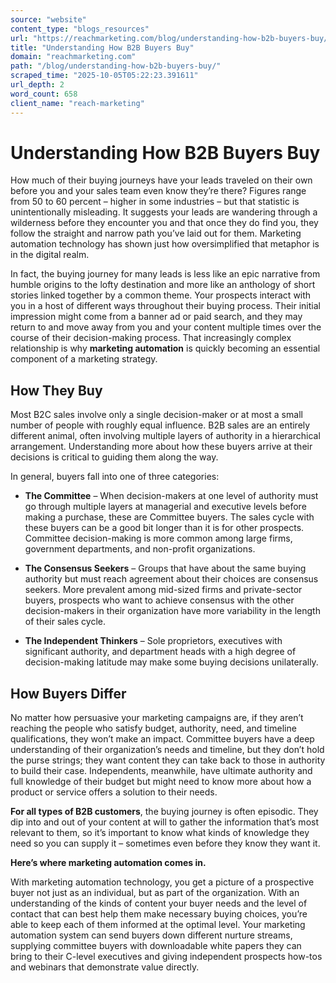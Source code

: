 ```yaml
---
source: "website"
content_type: "blogs_resources"
url: "https://reachmarketing.com/blog/understanding-how-b2b-buyers-buy/"
title: "Understanding How B2B Buyers Buy"
domain: "reachmarketing.com"
path: "/blog/understanding-how-b2b-buyers-buy/"
scraped_time: "2025-10-05T05:22:23.391611"
url_depth: 2
word_count: 658
client_name: "reach-marketing"
---
```


# Understanding How B2B Buyers Buy

How much of their buying journeys have your leads traveled on their own before you and your sales team even know they’re there? Figures range from 50 to 60 percent – higher in some industries – but that statistic is unintentionally misleading. It suggests your leads are wandering through a wilderness before they encounter you and that once they do find you, they follow the straight and narrow path you’ve laid out for them. Marketing automation technology has shown just how oversimplified that metaphor is in the digital realm.

In fact, the buying journey for many leads is less like an epic narrative from humble origins to the lofty destination and more like an anthology of short stories linked together by a common theme. Your prospects interact with you in a host of different ways throughout their buying process. Their initial impression might come from a banner ad or paid search, and they may return to and move away from you and your content multiple times over the course of their decision-making process. That increasingly complex relationship is why **marketing automation** is quickly becoming an essential component of a marketing strategy.

## How They Buy

Most B2C sales involve only a single decision-maker or at most a small number of people with roughly equal influence. B2B sales are an entirely different animal, often involving multiple layers of authority in a hierarchical arrangement. Understanding more about how these buyers arrive at their decisions is critical to guiding them along the way.

In general, buyers fall into one of three categories:

* **The Committee** – When decision-makers at one level of authority must go through multiple layers at managerial and executive levels before making a purchase, these are Committee buyers. The sales cycle with these buyers can be a good bit longer than it is for other prospects. Committee decision-making is more common among large firms, government departments, and non-profit organizations.

* **The Consensus Seekers** – Groups that have about the same buying authority but must reach agreement about their choices are consensus seekers. More prevalent among mid-sized firms and private-sector buyers, prospects who want to achieve consensus with the other decision-makers in their organization have more variability in the length of their sales cycle.

* **The Independent Thinkers** – Sole proprietors, executives with significant authority, and department heads with a high degree of decision-making latitude may make some buying decisions unilaterally.

## How Buyers Differ

No matter how persuasive your marketing campaigns are, if they aren’t reaching the people who satisfy budget, authority, need, and timeline qualifications, they won’t make an impact. Committee buyers have a deep understanding of their organization’s needs and timeline, but they don’t hold the purse strings; they want content they can take back to those in authority to build their case. Independents, meanwhile, have ultimate authority and full knowledge of their budget but might need to know more about how a product or service offers a solution to their needs.

**For all types of B2B customers**, the buying journey is often episodic. They dip into and out of your content at will to gather the information that’s most relevant to them, so it’s important to know what kinds of knowledge they need so you can supply it – sometimes even before they know they want it.

**Here’s where marketing automation comes in.**

With marketing automation technology, you get a picture of a prospective buyer not just as an individual, but as part of the organization. With an understanding of the kinds of content your buyer needs and the level of contact that can best help them make necessary buying choices, you’re able to keep each of them informed at the optimal level. Your marketing automation system can send buyers down different nurture streams, supplying committee buyers with downloadable white papers they can bring to their C-level executives and giving independent prospects how-tos and webinars that demonstrate value directly.